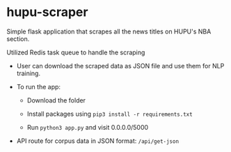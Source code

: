 # hupu-scraper

Simple flask application that scrapes all the news titles on HUPU's NBA section.

Utilized Redis task queue to handle the scraping

+ User can download the scraped data as JSON file and use them for NLP training.

+ To run the app:

    +  Download the folder
    
    +  Install packages using ```pip3 install -r requirements.txt```
    
    +  Run ```python3 app.py``` and visit 0.0.0.0/5000

+ API route for corpus data in JSON format: ```/api/get-json```
